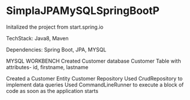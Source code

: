 # SimplaJPAMySQLSpringBootP

Initalized the project from start.spring.io

TechStack: Java8, Maven

Dependencies: Spring Boot, JPA, MYSQL

MYSQL WORKBENCH
Created Customer database
Customer Table with attributes- id, firstname, lastname

Created a Customer Entity
Customer Repository
Used CrudRepository to implement data queries
Used CommandLineRunner to execute a block of code as soon as the application starts
